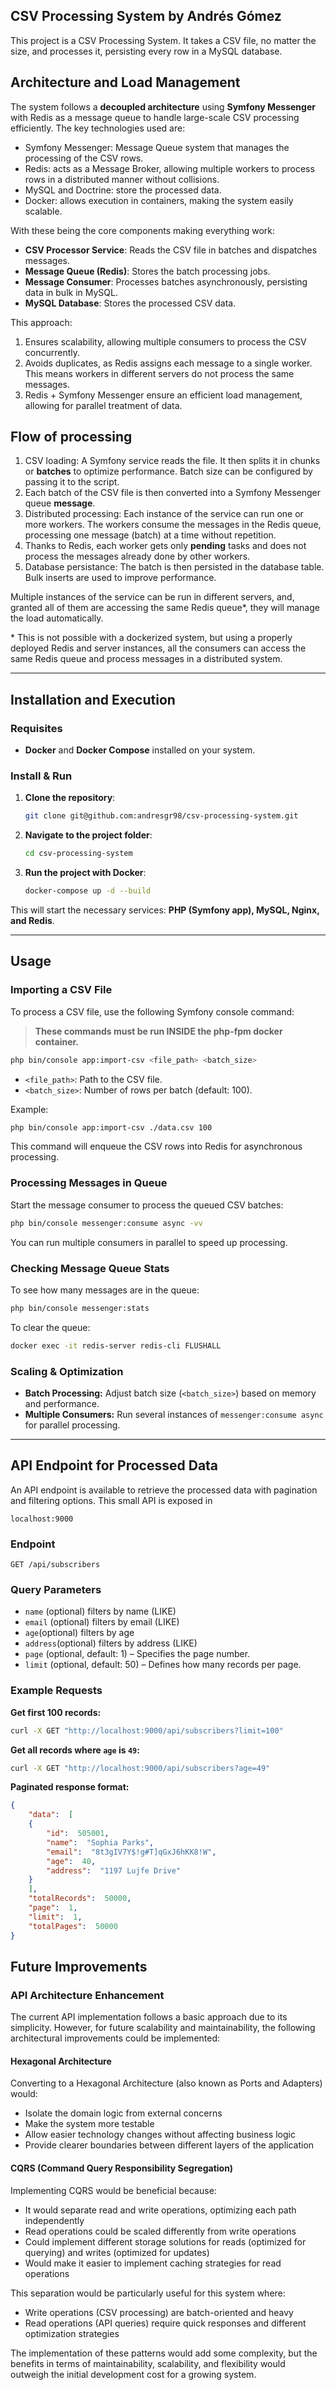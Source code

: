 ﻿## CSV Processing System by Andrés Gómez

This project is a CSV Processing System. It takes a CSV file, no matter the size, and processes it, persisting every row in a MySQL database.

## Architecture and Load Management

The system follows a **decoupled architecture** using **Symfony Messenger** with Redis as a message queue to handle large-scale CSV processing efficiently. The key technologies used are:

 - Symfony Messenger: Message Queue system that manages the processing of the CSV rows.
 - Redis: acts as a Message Broker, allowing multiple workers to process rows in a distributed manner without collisions.
 - MySQL and Doctrine: store the processed data.
 - Docker: allows execution in containers, making the system easily scalable.

With these being the core components making everything work:

- **CSV Processor Service**: Reads the CSV file in batches and dispatches messages.
- **Message Queue (Redis)**: Stores the batch processing jobs.
- **Message Consumer**: Processes batches asynchronously, persisting data in bulk in MySQL.
- **MySQL Database**: Stores the processed CSV data.

This approach:
 1. Ensures scalability, allowing multiple consumers to process the CSV concurrently.
 2. Avoids duplicates, as Redis assigns each message to a single worker. This means workers in different servers do not process the same messages.
 3. Redis + Symfony Messenger ensure an efficient load management, allowing for parallel treatment of data.

## Flow of processing

 1. CSV loading: A Symfony service reads the file. It then splits it in chunks or **batches** to optimize performance. Batch size can be configured by passing it to the script.
 2. Each batch of the CSV file is then converted into a Symfony Messenger queue **message**.
 3. Distributed processing: Each instance of the service can run one or more workers. The workers consume the messages in the Redis queue, processing one message (batch) at a time without repetition.
 4. Thanks to Redis, each worker gets only **pending** tasks and does not process the messages already done by other workers.
 5. Database persistance: The batch is then persisted in the database table. Bulk inserts are used to improve performance.

Multiple instances of the service can be run in different servers, and, granted all of them are accessing the same Redis queue*, they will manage the load automatically.

\* This is not possible with a dockerized system, but using a properly deployed Redis and server instances, all the consumers can access the same Redis queue and process messages in a distributed system.

---

## Installation and Execution

### **Requisites**

- **Docker** and **Docker Compose** installed on your system.

### **Install & Run**

1. **Clone the repository**:
   ```bash
   git clone git@github.com:andresgr98/csv-processing-system.git
   ```
2. **Navigate to the project folder**:
   ```bash
   cd csv-processing-system
   ```
3. **Run the project with Docker**:
   ```bash
   docker-compose up -d --build
   ```

This will start the necessary services: **PHP (Symfony app), MySQL, Nginx, and Redis**.

---

## **Usage**

### **Importing a CSV File**

To process a CSV file, use the following Symfony console command:

> **These commands must be run INSIDE the php-fpm docker container.**

```bash
php bin/console app:import-csv <file_path> <batch_size>
```

- `<file_path>`: Path to the CSV file.
- `<batch_size>`: Number of rows per batch (default: 100).

Example:
```bash
php bin/console app:import-csv ./data.csv 100
```

This command will enqueue the CSV rows into Redis for asynchronous processing.

### **Processing Messages in Queue**

Start the message consumer to process the queued CSV batches:
```bash
php bin/console messenger:consume async -vv
```

You can run multiple consumers in parallel to speed up processing.

### **Checking Message Queue Stats**

To see how many messages are in the queue:
```bash
php bin/console messenger:stats
```

To clear the queue:
```bash
docker exec -it redis-server redis-cli FLUSHALL
```

### **Scaling & Optimization**
- **Batch Processing:** Adjust batch size (`<batch_size>`) based on memory and performance.
- **Multiple Consumers:** Run several instances of `messenger:consume async` for parallel processing.

---

## API Endpoint for Processed Data

An API endpoint is available to retrieve the processed data with pagination and filtering options. This small API is exposed in

    localhost:9000

### **Endpoint**

```
GET /api/subscribers
```

### **Query Parameters**

- `name` (optional) filters by name (LIKE)
- `email` (optional) filters by email (LIKE)
- `age`(optional) filters by age
- `address`(optional) filters by address (LIKE)
- `page` (optional, default: 1) – Specifies the page number.
- `limit` (optional, default: 50) – Defines how many records per page.


### **Example Requests**

**Get first 100 records:**
```bash
curl -X GET "http://localhost:9000/api/subscribers?limit=100"
```

**Get all records where `age` is `49`:**
```bash
curl -X GET "http://localhost:9000/api/subscribers?age=49"
```

**Paginated response format:**
```json
{
	"data":  [
	{
		"id":  505001,
		"name":  "Sophia Parks",
		"email":  "8t3gIV7Y$!g#T]qGxJ6hKK8!W",
		"age":  40,
		"address":  "1197 Lujfe Drive"
	}
	],
	"totalRecords":  50000,
	"page":  1,
	"limit":  1,
	"totalPages":  50000
}
```

## Future Improvements

### API Architecture Enhancement

The current API implementation follows a basic approach due to its simplicity. However, for future scalability and maintainability, the following architectural improvements could be implemented:

#### Hexagonal Architecture
Converting to a Hexagonal Architecture (also known as Ports and Adapters) would:
- Isolate the domain logic from external concerns
- Make the system more testable
- Allow easier technology changes without affecting business logic
- Provide clearer boundaries between different layers of the application

#### CQRS (Command Query Responsibility Segregation)
Implementing CQRS would be beneficial because:
- It would separate read and write operations, optimizing each path independently
- Read operations could be scaled differently from write operations
- Could implement different storage solutions for reads (optimized for querying) and writes (optimized for updates)
- Would make it easier to implement caching strategies for read operations

This separation would be particularly useful for this system where:
- Write operations (CSV processing) are batch-oriented and heavy
- Read operations (API queries) require quick responses and different optimization strategies

The implementation of these patterns would add some complexity, but the benefits in terms of maintainability, scalability, and flexibility would outweigh the initial development cost for a growing system.


